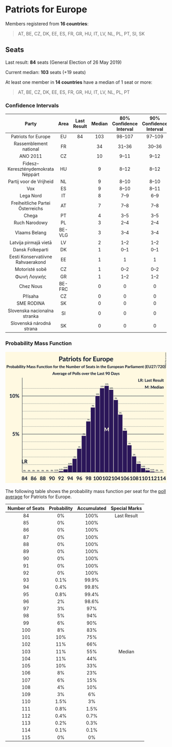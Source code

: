 # Patriots for Europe

Members registered from **16 countries**:

> AT, BE, CZ, DK, EE, ES, FR, GR, HU, IT, LV, NL, PL, PT, SI, SK

## Seats

Last result: **84** seats (General Election of 26 May 2019)

Current median: **103** seats (+19 seats)

At least one member in **14 countries** have a median of 1 seat or more:

> AT, BE, CZ, DK, EE, ES, FR, GR, HU, IT, LV, NL, PL, PT

### Confidence Intervals

| Party | Area | Last Result | Median | 80% Confidence Interval | 90% Confidence Interval | 95% Confidence Interval | 99% Confidence Interval |
|:-----:|:----:|:-----------:|:------:|:-----------------------:|:-----------------------:|:-----------------------:|:-----------------------:|
| Patriots for Europe | EU | 84 | 103 | 98–107 | 97–109 | 96–110 | 94–112 |
| Rassemblement national | FR | | 34 | 31–36 | 30–36 | 30–37 | 29–40 |
| ANO 2011 | CZ | | 10 | 9–11 | 9–12 | 9–12 | 8–12 |
| Fidesz–Kereszténydemokrata Néppárt | HU | | 9 | 8–12 | 8–12 | 7–13 | 7–13 |
| Partij voor de Vrijheid | NL | | 9 | 8–10 | 8–10 | 8–11 | 8–11 |
| Vox | ES | | 9 | 8–10 | 8–11 | 8–11 | 8–11 |
| Lega Nord | IT | | 8 | 7–9 | 6–9 | 6–9 | 5–10 |
| Freiheitliche Partei Österreichs | AT | | 7 | 7–8 | 7–8 | 7–8 | 7–9 |
| Chega | PT | | 4 | 3–5 | 3–5 | 3–5 | 3–5 |
| Ruch Narodowy | PL | | 3 | 2–4 | 2–4 | 2–4 | 1–5 |
| Vlaams Belang | BE-VLG | | 3 | 3–4 | 3–4 | 3–4 | 3–4 |
| Latvija pirmajā vietā | LV | | 2 | 1–2 | 1–2 | 1–2 | 1–2 |
| Dansk Folkeparti | DK | | 1 | 0–1 | 0–1 | 0–1 | 0–1 |
| Eesti Konservatiivne Rahvaerakond | EE | | 1 | 1 | 1 | 1–2 | 1–2 |
| Motoristé sobě | CZ | | 1 | 0–2 | 0–2 | 0–2 | 0–2 |
| Φωνή Λογικής | GR | | 1 | 1–2 | 1–2 | 1–2 | 1–2 |
| Chez Nous | BE-FRC | | 0 | 0 | 0 | 0 | 0 |
| Přísaha | CZ | | 0 | 0 | 0 | 0 | 0 |
| SME RODINA | SK | | 0 | 0 | 0 | 0 | 0–1 |
| Slovenska nacionalna stranka | SI | | 0 | 0 | 0 | 0 | 0 |
| Slovenská národná strana | SK | | 0 | 0 | 0 | 0–1 | 0–1 |

### Probability Mass Function

![Graph with seats probability mass function not yet produced](average-2025-03-31-seats-pmf-patriotsforeurope.png "Seats Probability Mass Function")

The following table shows the probability mass function per seat for the [poll average](average-2025-03-31.html) for Patriots for Europe.

| Number of Seats | Probability | Accumulated | Special Marks |
|:---------------:|:-----------:|:-----------:|:-------------:|
| 84 | 0% | 100% | Last Result |
| 85 | 0% | 100% |  |
| 86 | 0% | 100% |  |
| 87 | 0% | 100% |  |
| 88 | 0% | 100% |  |
| 89 | 0% | 100% |  |
| 90 | 0% | 100% |  |
| 91 | 0% | 100% |  |
| 92 | 0% | 100% |  |
| 93 | 0.1% | 99.9% |  |
| 94 | 0.4% | 99.8% |  |
| 95 | 0.8% | 99.4% |  |
| 96 | 2% | 98.6% |  |
| 97 | 3% | 97% |  |
| 98 | 5% | 94% |  |
| 99 | 6% | 90% |  |
| 100 | 8% | 83% |  |
| 101 | 10% | 75% |  |
| 102 | 11% | 66% |  |
| 103 | 11% | 55% | Median |
| 104 | 11% | 44% |  |
| 105 | 10% | 33% |  |
| 106 | 8% | 23% |  |
| 107 | 6% | 15% |  |
| 108 | 4% | 10% |  |
| 109 | 3% | 6% |  |
| 110 | 1.5% | 3% |  |
| 111 | 0.8% | 1.5% |  |
| 112 | 0.4% | 0.7% |  |
| 113 | 0.2% | 0.3% |  |
| 114 | 0.1% | 0.1% |  |
| 115 | 0% | 0% |  |


